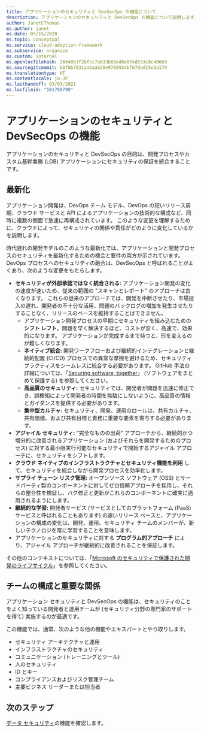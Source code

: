 ```yaml
---
title: アプリケーションのセキュリティと DevSecOps の機能について
description: アプリケーションのセキュリティと DevSecOps の機能について説明します。
author: JanetCThomas
ms.author: janet
ms.date: 05/15/2020
ms.topic: conceptual
ms.service: cloud-adoption-framework
ms.subservice: organize
ms.custom: internal
ms.openlocfilehash: 26648b7f2bfcc7a033b83ed0a07ed533c8c40669
ms.sourcegitcommit: b8f8b7631aabaab28e9705934bf67dad15e3a179
ms.translationtype: HT
ms.contentlocale: ja-JP
ms.lasthandoff: 03/03/2021
ms.locfileid: "101789798"
---
```

# <a name="application-security-and-devsecops-functions"></a>アプリケーションのセキュリティと DevSecOps の機能

アプリケーションのセキュリティと DevSecOps の目的は、開発プロセスやカスタム基幹業務 (LOB) アプリケーションにセキュリティの保証を統合することです。

## <a name="modernization"></a>最新化

アプリケーション開発は、DevOps チーム モデル、DevOps の短いリリース周期、クラウド サービスと API によるアプリケーションの技術的な構成など、同時に複数の側面で急速に再構成されています。 このような変更を理解するために、クラウドによって、セキュリティの関係や責任がどのように変化しているかを説明します。

時代遅れの開発モデルのこのような最新化では、アプリケーションと開発プロセスのセキュリティを最新化するための機会と要件の両方が示されています。 DevOps プロセスへのセキュリティの融合は、DevSecOps と呼ばれることがよくあり、次のような変更をもたらします。

<!-- TODO: Link needed below? -->

- **セキュリティが外部承認ではなく統合される:** アプリケーション開発の変化の速度が速いため、従来の範囲の "スキャンとレポート" のアプローチは古くなります。 これらの従来のアプローチでは、開発を中断させたり、市場投入の遅れ、開発者の不十分な活用、問題のバックログの増加を発生させたりすることなく、リリースのペースを維持することはできません。
  - アプリケーション開発プロセスの早期にセキュリティを組み込むための **シフト レフト**。問題を早く解決するほど、コストが安く、高速で、効果的になります。 アプリケーションが完成するまで待つと、形を変えるのが難しくなります。
  - **ネイティブ統合:** 開発ワークフローおよび継続的インテグレーションと継続的配置 (CI/CD) プロセスでの異常な摩擦を避けるため、セキュリティ プラクティスをシームレスに統合する必要があります。 GitHub 手法の詳細については、「[Securing software, together](https://github.blog/2019-09-18-securing-software-together/)」 (ソフトウェアをまとめて保護する) を参照してください。
  - **高品質のセキュリティ:** セキュリティでは、開発者が問題を迅速に修正でき、誤検知によって開発者の時間を無駄にしないように、高品質の情報とガイダンスを提供する必要があります。
  - **集中型カルチャ:** セキュリティ、開発、運用のロールは、共有カルチャ、共有価値、および共有目標と責務に重要な要素を寄与する必要があります。
- **アジャイル セキュリティ:** "完全なものの出荷" アプローチから、継続的かつ増分的に改善されるアプリケーション (およびそれらを開発するためのプロセス) に対する最小限実行可能なセキュリティで開始するアジャイル アプローチに、セキュリティをシフトします。
- **クラウド ネイティブのインフラストラクチャとセキュリティ機能を利用** して、セキュリティを統合しながら開発プロセスを効率化します。
- **サプライ チェーン リスク管理:** オープンソース ソフトウェア (OSS) とサードパーティ製のコンポーネントに対してゼロ信頼アプローチを採用し、それらの整合性を検証し、バグ修正と更新がこれらのコンポーネントに確実に適用されるようにします。
- **継続的な学習:** 開発者サービス (サービスとしてのプラットフォーム (PaaS) サービスと呼ばれることもあります) の速いリリース ペースと、アプリケーションの構成の変化は、開発、運用、セキュリティ チームのメンバーが、新しいテクノロジを常に学習することを意味します。
- アプリケーションのセキュリティに対する **プログラム的アプローチ** により、アジャイル アプローチが継続的に改善されることを保証します。

その他のコンテキストについては、「[Microsoft のセキュリティで保護された開発のライフサイクル](https://www.microsoft.com/sdl)」を参照してください。

## <a name="team-composition-and-key-relationships"></a>チームの構成と重要な関係

アプリケーション セキュリティと DevSecOps の機能は、セキュリティのことをよく知っている開発者と運用チームが (セキュリティ分野の専門家のサポートを得て) 実施するのが最適です。

この機能では、通常、次のような他の機能やエキスパートとやり取りします。

- セキュリティ アーキテクチャと運用
- インフラストラクチャのセキュリティ
- コミュニケーション (トレーニングとツール)
- 人のセキュリティ
- ID とキー
- コンプライアンスおよびリスク管理チーム
- 主要ビジネス リーダーまたは担当者

## <a name="next-steps"></a>次のステップ

[データ セキュリティ](./cloud-security-data-security.md)の機能を確認します。
